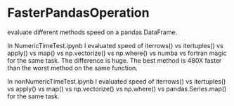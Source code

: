 # FasterPandasOperation
evaluate different methods speed on a pandas DataFrame.

In NumericTimeTest.ipynb I evaluated speed of iterrows() vs itertuples() vs apply() vs map() vs np.vectorize() vs np.where() vs numba vs fortran magic for the same task. The difference is huge. The best method is 480X faster than the worst method on the same function.

In nonNumericTimeTest.ipynb I evaluated speed of iterrows() vs itertuples() vs apply() vs map() vs np.vectorize() vs np.where() vs pandas.Series.map() for the same task.
